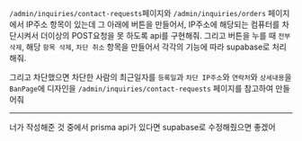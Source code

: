 `/admin/inquiries/contact-requests`페이지와
`/admin/inquiries/orders` 페이지에서 IP주소 항목이 있는데 그 아래에 버튼을 만들어서, IP주소에 해당되는 컴퓨터를 차단시켜서 더이상의 POST요청을 못 하도록 api를 구현해줘.
그리고 버튼을 누를 때 `전부 삭제`, 해당 `항목 삭제`, `차단 취소` 항목을 만들어서 각각의 기능에 따라 supabase로 처리해줘.

그리고 차단했으면 차단한 사람의 최근일자를 `등록일`과 `차단 IP주소`와 `연락처`와 `상세내용`을 `BanPage`에 디자인을 `/admin/inquiries/contact-requests` 페이지를 참고하여 만들어줘

------------
너가 작성해준 것 중에서 prisma api가 있다면 supabase로 수정해줬으면 좋겠어